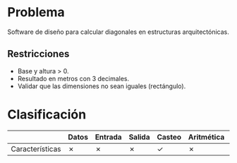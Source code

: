 # Problema

Software de diseño para calcular diagonales en estructuras arquitectónicas.

## Restricciones

- Base y altura > 0.
- Resultado en metros con 3 decimales.
- Validar que las dimensiones no sean iguales (rectángulo).

# Clasificación
|  | Datos | Entrada | Salida | Casteo | Aritmética | Relacionales | Lógicos | Condicionales | Ciclo | Matrices | Funciones |
|----------|-------|---------|--------|--------|------------|--------------|---------|---------------|-------|----------|-------------|
| Características | ✗ | ✗ | ✗ | ✓ | ✗ | ✗ | ✗ | ✗ | ✗ | ✗ | ✗ |
